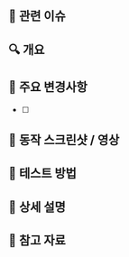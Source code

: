 ## 📎 관련 이슈

<!-- 연결된 이슈가 있다면 기입 (#번호 형식) -->

## 🔍 개요

<!-- 어떤 변경이 포함되었는지 간단히 설명해주세요. 의존성 설치 등 -->

## 📌 주요 변경사항

-   [ ]

## 🎥 동작 스크린샷 / 영상

<!-- 동작 확인 가능한 이미지 또는 GIF 첨부. 필요시 설명 포함 -->

## 🧪 테스트 방법

<!-- 테스트 방법, 확인 방법, 테스트 커버리지 등에 대해 적어주세요 -->

## 📝 상세 설명

<!-- 기능 세부사항, 의도한 동작, 고려사항 등 구체적으로 기술 -->

## 📄 참고 자료

<!-- 참고한 문서나 링크가 있다면 기입 -->
